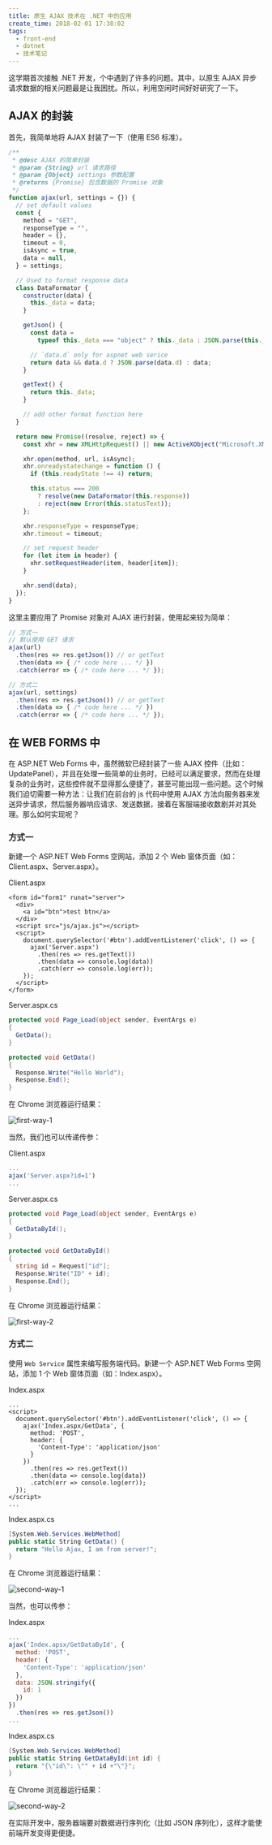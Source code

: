 ```yaml
---
title: 原生 AJAX 技术在 .NET 中的应用
create_time: 2018-02-01 17:38:02
tags:
  - front-end
  - dotnet
  - 技术笔记
---
```


这学期首次接触 .NET 开发，个中遇到了许多的问题。其中，以原生 AJAX 异步请求数据的相关问题最是让我困扰。所以，利用空闲时间好好研究了一下。

## AJAX 的封装

首先，我简单地将 AJAX 封装了一下（使用 ES6 标准）。

<!-- more -->

``` js
/**
 * @desc AJAX 的简单封装
 * @param {String} url 请求路径
 * @param {Object} settings 参数配置
 * @returns {Promise} 包含数据的 Promise 对象
 */
function ajax(url, settings = {}) {
  // set default values
  const {
    method = "GET",
    responseType = "",
    header = {},
    timeout = 0,
    isAsync = true,
    data = null,
  } = settings;

  // Used to format response data
  class DataFormator {
    constructor(data) {
      this._data = data;
    }

    getJson() {
      const data =
        typeof this._data === "object" ? this._data : JSON.parse(this._data);

      // `data.d` only for aspnet web serice
      return data && data.d ? JSON.parse(data.d) : data;
    }

    getText() {
      return this._data;
    }

    // add other format function here
  }

  return new Promise((resolve, reject) => {
    const xhr = new XMLHttpRequest() || new ActiveXObject("Microsoft.XMLHTTP");

    xhr.open(method, url, isAsync);
    xhr.onreadystatechange = function () {
      if (this.readyState !== 4) return;

      this.status === 200
        ? resolve(new DataFormator(this.response))
        : reject(new Error(this.statusText));
    };

    xhr.responseType = responseType;
    xhr.timeout = timeout;

    // set request header
    for (let item in header) {
      xhr.setRequestHeader(item, header[item]);
    }

    xhr.send(data);
  });
}
```

这里主要应用了 Promise 对象对 AJAX 进行封装，使用起来较为简单：

``` js
// 方式一
// 默认使用 GET 请求
ajax(url)
  .then(res => res.getJson()) // or getText
  .then(data => { /* code here ... */ })
  .catch(error => { /* code here ... */ });

// 方式二
ajax(url, settings)
  .then(res => res.getJson()) // or getText
  .then(data => { /* code here ... */ })
  .catch(error => { /* code here ... */ });
```

## 在 WEB FORMS 中

在 ASP.NET Web Forms 中，虽然微软已经封装了一些 AJAX 控件（比如：UpdatePanel），并且在处理一些简单的业务时，已经可以满足要求，然而在处理复杂的业务时，这些控件就不显得那么便捷了，甚至可能出现一些问题。这个时候我们迫切需要一种方法：让我们在前台的 js 代码中使用 AJAX 方法向服务器来发送异步请求，然后服务器响应请求、发送数据，接着在客服端接收数剧并对其处理。那么如何实现呢？

### 方式一

新建一个 ASP.NET Web Forms 空网站，添加 2 个 Web 窗体页面（如：Client.aspx、Server.aspx）。

Client.aspx
``` aspnet
<form id="form1" runat="server">
  <div>
    <a id="btn">test btn</a>
  </div>
  <script src="js/ajax.js"></script>
  <script>
    document.querySelector('#btn').addEventListener('click', () => {
      ajax('Server.aspx')
        .then(res => res.getText())
        .then(data => console.log(data))
        .catch(err => console.log(err));
    });
  </script>
</form>
```

Server.aspx.cs
``` csharp
protected void Page_Load(object sender, EventArgs e)
{
  GetData();
}

protected void GetData()
{
  Response.Write("Hello World");
  Response.End();
}
```

在 Chrome 浏览器运行结果：

![first-way-1](./first-way-1.png)

当然，我们也可以传递传参：

Client.aspx
``` js
...
ajax('Server.aspx?id=1')
...
```

Server.aspx.cs
``` csharp
protected void Page_Load(object sender, EventArgs e)
{
  GetDataById();
}

protected void GetDataById()
{
  string id = Request["id"];
  Response.Write("ID" + id);
  Response.End();
}
```

在 Chrome 浏览器运行结果：

![first-way-2](./first-way-2.png)

### 方式二

使用 `Web Service` 属性来编写服务端代码。新建一个 ASP.NET Web Forms 空网站，添加 1 个 Web 窗体页面（如：Index.aspx）。

Index.aspx
``` aspnet
...
<script>
  document.querySelector('#btn').addEventListener('click', () => {
    ajax('Index.aspx/GetData', {
      method: 'POST',
      header: {
        'Content-Type': 'application/json'
      }
    })
      .then(res => res.getText())
      .then(data => console.log(data))
      .catch(err => console.log(err));
  });
</script>
...
```

Index.aspx.cs
``` csharp
[System.Web.Services.WebMethod]
public static String GetData() {
  return "Hello Ajax, I am from server!";
}
```

在 Chrome 浏览器运行结果：

![second-way-1](./second-way-1.png)

当然，也可以传参：

Index.aspx
``` js
...
ajax('Index.apsx/GetDataById', {
  method: 'POST',
  header: {
    'Content-Type': 'application/json'
  },
  data: JSON.stringify({
    id: 1
  })
})
  .then(res => res.getJson())
...
```

Index.aspx.cs
``` csharp
[System.Web.Services.WebMethod]
public static String GetDataById(int id) {
  return "{\"id\": \"" + id +"\"}";
}
```

在 Chrome 浏览器运行结果：

![second-way-2](./second-way-2.png)

在实际开发中，服务器端要对数据进行序列化（比如 JSON 序列化），这样才能使前端开发变得更便捷。
